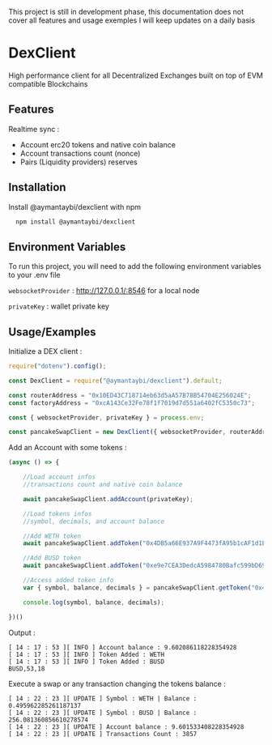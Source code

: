 
This project is still in development phase, this documentation does not cover all features and usage exemples
I will keep updates on a daily basis 

# DexClient

High performance client for all Decentralized Exchanges built on top of EVM compatible Blockchains


## Features

Realtime sync :

- Account erc20 tokens and native coin balance
- Account transactions count (nonce)
- Pairs (Liquidity providers) reserves


## Installation

Install @aymantaybi/dexclient with npm

```bash
  npm install @aymantaybi/dexclient
```
    
## Environment Variables

To run this project, you will need to add the following environment variables to your .env file

`websocketProvider` : http://127.0.0.1/:8546 for a local node

`privateKey` : wallet private key
## Usage/Examples

Initialize a DEX client :

```javascript
require("dotenv").config();

const DexClient = require("@aymantaybi/dexclient").default;

const routerAddress = "0x10ED43C718714eb63d5aA57B78B54704E256024E";
const factoryAddress = "0xcA143Ce32Fe78f1f7019d7d551a6402fC5350c73";

const { websocketProvider, privateKey } = process.env;

const pancakeSwapClient = new DexClient({ websocketProvider, routerAddress, factoryAddress });
```
Add an Account with some tokens : 
```javascript
(async () => {

    //Load account infos
    //transactions count and native coin balance

    await pancakeSwapClient.addAccount(privateKey);

    //Load tokens infos
    //symbol, decimals, and account balance 

    //Add WETH token 
    await pancakeSwapClient.addToken("0x4DB5a66E937A9F4473fA95b1cAF1d1E1D62E29EA");

    //Add BUSD token
    await pancakeSwapClient.addToken("0xe9e7CEA3DedcA5984780Bafc599bD69ADd087D56");

    //Access added token info
    var { symbol, balance, decimals } = pancakeSwapClient.getToken("0x4DB5a66E937A9F4473fA95b1cAF1d1E1D62E29EA");

    console.log(symbol, balance, decimals);

})()
```
Output :
```
[ 14 : 17 : 53 ][ INFO ] Account balance : 9.602086118228354928 
[ 14 : 17 : 53 ][ INFO ] Token Added : WETH 
[ 14 : 17 : 53 ][ INFO ] Token Added : BUSD
BUSD,53,18
```
Execute a swap or any transaction changing the tokens balance :
```
[ 14 : 22 : 23 ][ UPDATE ] Symbol : WETH | Balance : 0.495962285261187137 
[ 14 : 22 : 23 ][ UPDATE ] Symbol : BUSD | Balance : 256.081360856610278574 
[ 14 : 22 : 23 ][ UPDATE ] Account balance : 9.601533408228354928 
[ 14 : 22 : 23 ][ UPDATE ] Transactions Count : 3857 
```